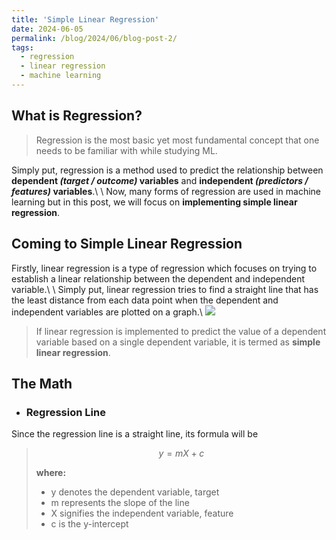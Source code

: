 ```yaml
---
title: 'Simple Linear Regression'
date: 2024-06-05
permalink: /blog/2024/06/blog-post-2/
tags:
  - regression
  - linear regression
  - machine learning
---
```


## What is Regression?
> Regression is the most basic yet most fundamental concept that one needs to be familiar with while studying ML.


Simply put, regression is a method used to predict the relationship between **dependent *(target / outcome)* variables** and **independent *(predictors / features)* variables**.\\
\\
Now, many forms of regression are used in machine learning but in this post, we will focus on **implementing simple linear regression**.
## Coming to Simple Linear Regression
Firstly, linear regression is a type of regression which focuses on trying to establish a linear relationship between the dependent and independent variable.\\
\\
Simply put, linear regression tries to find a straight line that has the least distance from each data point when the dependent and independent variables are plotted on a graph.\\
<img src="https://i.postimg.cc/Pxs4vHTP/linear-Regression.png">

>If linear regression is implemented to predict the value of a dependent variable based on a single dependent variable, it is termed as **simple linear regression**.

## The Math 
- ### Regression Line
Since the regression line is a straight line, its formula will be
> $$ y = mX + c $$
> 
> **where:**
> 
> -  y  denotes the dependent variable, target
> -  m  represents the slope of the line
> -  X  signifies the independent variable, feature
> -  c  is the y-intercept